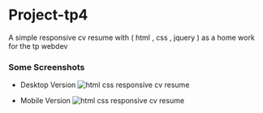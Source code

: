 # Project-tp4
A simple responsive cv resume with ( html , css , jquery ) as a home work for the tp webdev

### Some Screenshots

- Desktop Version
![html css responsive cv resume](https://cloud.githubusercontent.com/assets/24621701/23094430/0203f2da-f5f9-11e6-9d3c-4f0f1aa802ba.jpg)




- Mobile Version
![html css responsive cv resume](https://cloud.githubusercontent.com/assets/24621701/23094439/362db99c-f5f9-11e6-86fd-e214d1fa7f1e.jpg)
